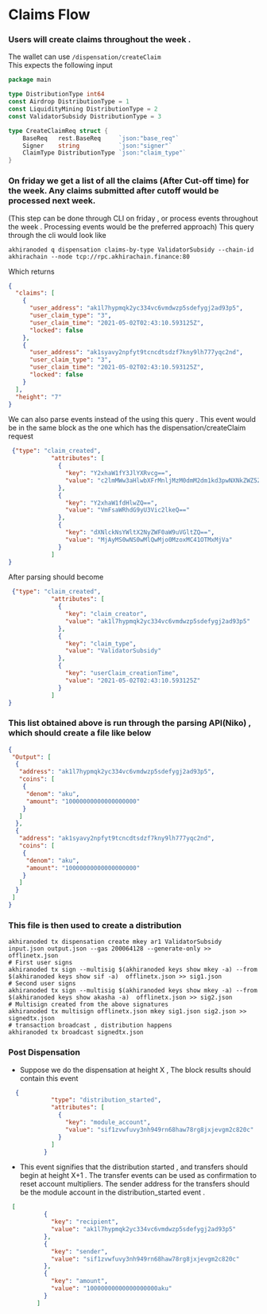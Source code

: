 # Claims Flow

### Users will create claims throughout the week . 
The wallet can use 
```/dispensation/createClaim```  
This expects the following input 
```go
package main

type DistributionType int64
const Airdrop DistributionType = 1
const LiquidityMining DistributionType = 2
const ValidatorSubsidy DistributionType = 3

type CreateClaimReq struct {
	BaseReq   rest.BaseReq     `json:"base_req"`
	Signer    string           `json:"signer"`
	ClaimType DistributionType `json:"claim_type"`   
}
```

### On friday we get a list of all the claims (After Cut-off time) for the week. Any claims submitted after cutoff would be processed next week.
(This step can be done through CLI on friday , or process events throughout the week . Processing events would be the preferred approach)
This query through the cli would look like
```shell
akhiranoded q dispensation claims-by-type ValidatorSubsidy --chain-id akhirachain --node tcp://rpc.akhirachain.finance:80
```
Which returns 
```json
{
  "claims": [
    {
      "user_address": "ak1l7hypmqk2yc334vc6vmdwzp5sdefygj2ad93p5",
      "user_claim_type": "3",
      "user_claim_time": "2021-05-02T02:43:10.593125Z",
      "locked": false
    },
    {
      "user_address": "ak1syavy2npfyt9tcncdtsdzf7kny9lh777yqc2nd",
      "user_claim_type": "3",
      "user_claim_time": "2021-05-02T02:43:10.593125Z",
      "locked": false
    }
  ],
  "height": "7"
}

```
We can also parse events instead of the using this query . This event would be in the same block as the one which has the dispensation/createClaim request
```json
 {"type": "claim_created",
            "attributes": [
              {
                "key": "Y2xhaW1fY3JlYXRvcg==",
                "value": "c2lmMWw3aHlwbXFrMnljMzM0dmM2dm1kd3pwNXNkZWZ5Z2oyYWQ5M3A1"
              },
              {
                "key": "Y2xhaW1fdHlwZQ==",
                "value": "VmFsaWRhdG9yU3Vic2lkeQ=="
              },
              {
                "key": "dXNlckNsYWltX2NyZWF0aW9uVGltZQ==",
                "value": "MjAyMS0wNS0wMlQwMjo0MzoxMC41OTMxMjVa"
              }
            ]
}
```
After parsing should become 
```json
 {"type": "claim_created",
            "attributes": [
              {
                "key": "claim_creator",
                "value": "ak1l7hypmqk2yc334vc6vmdwzp5sdefygj2ad93p5"
              },
              {
                "key": "claim_type",
                "value": "ValidatorSubsidy"
              },
              {
                "key": "userClaim_creationTime",
                "value": "2021-05-02T02:43:10.593125Z"
              }
            ]
}

```

### This list obtained above is run through the parsing API(Niko) , which should create a file like below  
```json
{
 "Output": [
  {
   "address": "ak1l7hypmqk2yc334vc6vmdwzp5sdefygj2ad93p5",
   "coins": [
    {
     "denom": "aku",
     "amount": "10000000000000000000"
    }
   ]
  },
  {
   "address": "ak1syavy2npfyt9tcncdtsdzf7kny9lh777yqc2nd",
   "coins": [
    {
     "denom": "aku",
     "amount": "10000000000000000000"
    }
   ]
  }
 ]
}
```

### This file is then used to create a distribution
```shell
akhiranoded tx dispensation create mkey ar1 ValidatorSubsidy input.json output.json --gas 200064128 --generate-only >> offlinetx.json
# First user signs
akhiranoded tx sign --multisig $(akhiranoded keys show mkey -a) --from $(akhiranoded keys show sif -a)  offlinetx.json >> sig1.json
# Second user signs
akhiranoded tx sign --multisig $(akhiranoded keys show mkey -a) --from $(akhiranoded keys show akasha -a)  offlinetx.json >> sig2.json
# Multisign created from the above signatures
akhiranoded tx multisign offlinetx.json mkey sig1.json sig2.json >> signedtx.json
# transaction broadcast , distribution happens
akhiranoded tx broadcast signedtx.json
```
### Post Dispensation
- Suppose we do the dispensation at height X , The block results should contain this event 
```json
  {
            "type": "distribution_started",
            "attributes": [
              {
                "key": "module_account",
                "value": "sif1zvwfuvy3nh949rn68haw78rg8jxjevgm2c820c"
              }
            ]
          }
```
- This event signifies that the distribution started , and transfers should begin at height X+1 . The transfer events can be used as confirmation to reset account multipliers.
The sender address for the transfers should be the module account in the distribution_started event . 
```json
 [
          {
            "key": "recipient",
            "value": "ak1l7hypmqk2yc334vc6vmdwzp5sdefygj2ad93p5"
          },
          {
            "key": "sender",
            "value": "sif1zvwfuvy3nh949rn68haw78rg8jxjevgm2c820c"
          },
          {
            "key": "amount",
            "value": "10000000000000000000aku"
          }
        ]

```
